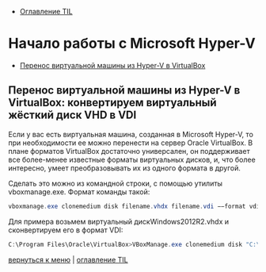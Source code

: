 - [Оглавление TIL](/README.md#start)

<a id="virtualbox"></a>
# Начало работы с Microsoft Hyper-V #
- [Перенос виртуальной машины из Hyper-V в VirtualBox](#999)

<a id="999"></a>

## Перенос виртуальной машины из Hyper-V в VirtualBox: конвертируем виртуальный жёсткий диск VHD в VDI ##

Если у вас есть виртуальная машина, созданная в Microsoft Hyper-V, то при необходимости ее можно перенести на сервер Oracle VirtualBox. 
В плане форматов VirtualBox достаточно универсален, он поддерживает все более-менее известные форматы виртуальных дисков, и, что более интересно, умеет 
преобразовывать их из одного формата в другой.

Сделать это можно из командной строки, с помощью утилиты vboxmanage.exe. Формат команды такой:
```powershell
vboxmanage.exe clonemedium disk filename.vhdx filename.vdi −−format vdi
```
Для примера возьмем виртуальный дискWindows2012R2.vhdx и сконвертируем его в формат VDI:

```powershell
C:\Program Files\Oracle\VirtualBox>VBoxManage.exe clonemedium disk "C:\VMs\Windows2012R2.vhdx" C:\VMs\Windows2012R2.vdi --format vdi
```

[вернуться к меню](#virtualbox) | [оглавление TIL](/README.md#start)
